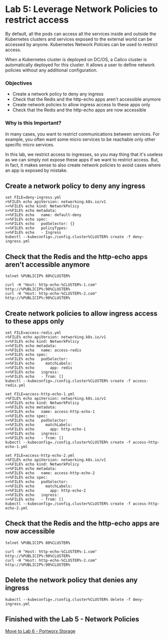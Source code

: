 # Lab 5: Leverage Network Policies to restrict access
By default, all the pods can access all the services inside and outside the Kubernetes clusters and services exposed to the external world can be accessed by anyone. Kubernetes Network Policies can be used to restrict access.

When a Kubernetes cluster is deployed on DC/OS, a Calico cluster is automatically deployed for this cluster. It allows a user to define network policies without any additional configuration.

### Objectives
- Create a network policy to deny any ingress
- Check that the Redis and the http-echo apps aren't accessible anymore
- Create network policies to allow ingress access to these apps only
- Check that the Redis and the http-echo apps are now accessible

### Why is this Important?
In many cases, you want to restrict communications between services. For example, you often want some micro services to be reachable only other specific micro services.

In this lab, we restrict access to ingresses, so you may thing that it's useless as we can simply not expose these apps if we want to restrict access. But, in fact, it makes sense to also create network policies to avoid cases where an app is exposed by mistake.

## Create a network policy to deny any ingress
```
set FILE=deny-ingress.yml
>%FILE% echo apiVersion: networking.k8s.io/v1
>>%FILE% echo kind: NetworkPolicy
>>%FILE% echo metadata:
>>%FILE% echo   name: default-deny
>>%FILE% echo spec:
>>%FILE% echo   podSelector: {}
>>%FILE% echo   policyTypes:
>>%FILE% echo   - Ingress
kubectl --kubeconfig=./config.cluster%CLUSTER% create -f deny-ingress.yml
```

## Check that the Redis and the http-echo apps aren't accessible anymore

```
telnet %PUBLICIP% 80%CLUSTER%
```

```
curl -H "Host: http-echo-%CLUSTER%-1.com" http://%PUBLICIP%:90%CLUSTER%
curl -H "Host: http-echo-%CLUSTER%-2.com" http://%PUBLICIP%:90%CLUSTER%
```

## Create network policies to allow ingress access to these apps only

```
set FILE=access-redis.yml
>%FILE% echo apiVersion: networking.k8s.io/v1
>>%FILE% echo kind: NetworkPolicy
>>%FILE% echo metadata:
>>%FILE% echo   name: access-redis
>>%FILE% echo spec:
>>%FILE% echo   podSelector:
>>%FILE% echo     matchLabels:
>>%FILE% echo       app: redis
>>%FILE% echo   ingress:
>>%FILE% echo   - from: []
kubectl --kubeconfig=./config.cluster%CLUSTER% create -f access-redis.yml
```

```
set FILE=access-http-echo-1.yml
>%FILE% echo apiVersion: networking.k8s.io/v1
>>%FILE% echo kind: NetworkPolicy
>>%FILE% echo metadata:
>>%FILE% echo   name: access-http-echo-1
>>%FILE% echo spec:
>>%FILE% echo   podSelector:
>>%FILE% echo     matchLabels:
>>%FILE% echo       app: http-echo-1
>>%FILE% echo   ingress:
>>%FILE% echo   - from: []
kubectl --kubeconfig=./config.cluster%CLUSTER% create -f access-http-echo-1.yml
```

```
set FILE=access-http-echo-2.yml
>%FILE% echo apiVersion: networking.k8s.io/v1
>>%FILE% echo kind: NetworkPolicy
>>%FILE% echo metadata:
>>%FILE% echo   name: access-http-echo-2
>>%FILE% echo spec:
>>%FILE% echo   podSelector:
>>%FILE% echo     matchLabels:
>>%FILE% echo       app: http-echo-2
>>%FILE% echo   ingress:
>>%FILE% echo   - from: []
kubectl --kubeconfig=./config.cluster%CLUSTER% create -f access-http-echo-2.yml
```

## Check that the Redis and the http-echo apps are now accessible

```
telnet %PUBLICIP% 80%CLUSTER%
```

```
curl -H "Host: http-echo-%CLUSTER%-1.com" http://%PUBLICIP%:90%CLUSTER%
curl -H "Host: http-echo-%CLUSTER%-2.com" http://%PUBLICIP%:90%CLUSTER%
```

## Delete the network policy that denies any ingress
```
kubectl --kubeconfig=./config.cluster%CLUSTER% delete -f deny-ingress.yml
```

## Finished with the Lab 5 - Network Policies

[Move to Lab 6 - Portworx Storage](https://github.com/djannot/dcos-kubernetes-training/blob/master/labs/windows_WIP/lab5_portworxstorage.md)
